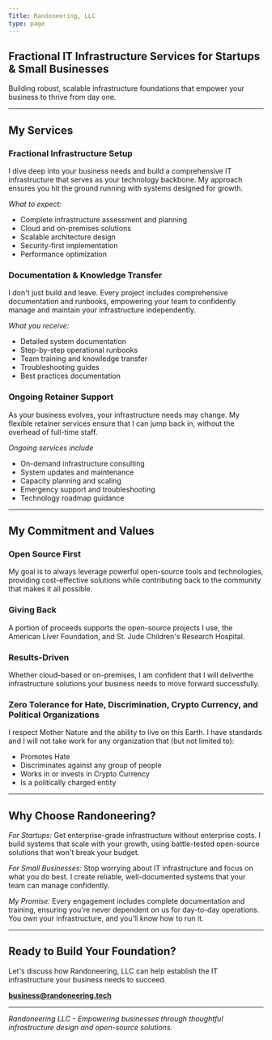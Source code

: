 ```yaml
---
Title: Randoneering, LLC
type: page
---
```


## Fractional IT Infrastructure Services for Startups & Small Businesses

Building robust, scalable infrastructure foundations that empower your business to thrive from day one.

---

## My Services

### Fractional Infrastructure Setup

I dive deep into your business needs and build a comprehensive IT infrastructure that serves as your technology backbone. My approach ensures you hit the ground running with systems designed for growth.

*What to expect:*
- Complete infrastructure assessment and planning
- Cloud and on-premises solutions
- Scalable architecture design
- Security-first implementation
- Performance optimization

### Documentation & Knowledge Transfer

I don't just build and leave. Every project includes comprehensive documentation and runbooks, empowering your team to confidently manage and maintain your infrastructure independently.

*What you receive:*
- Detailed system documentation
- Step-by-step operational runbooks
- Team training and knowledge transfer
- Troubleshooting guides
- Best practices documentation

### Ongoing Retainer Support

As your business evolves, your infrastructure needs may change. My flexible retainer services ensure that I can jump back in, without the overhead of full-time staff.

*Ongoing services include*
- On-demand infrastructure consulting
- System updates and maintenance
- Capacity planning and scaling
- Emergency support and troubleshooting
- Technology roadmap guidance

---

## My Commitment and Values

### Open Source First
My goal is to always leverage powerful open-source tools and technologies, providing cost-effective solutions while contributing back to the community that makes it all possible.

### Giving Back
A portion of proceeds supports the open-source projects I use, the American Liver Foundation, and St. Jude Children's Research Hospital.

### Results-Driven
Whether cloud-based or on-premises, I am confident that I will deliverthe infrastructure solutions your business needs to move forward successfully.

### Zero Tolerance for Hate, Discrimination, Crypto Currency, and Political Organizations

I respect Mother Nature and the ability to live on this Earth. I have standards and I will not take work for any organization that (but not limited to):

  - Promotes Hate
  - Discriminates against any group of people
  - Works in or invests in Crypto Currency
  - Is a politically charged entity

---

## Why Choose Randoneering?

*For Startups:* Get enterprise-grade infrastructure without enterprise costs. I build systems that scale with your growth, using battle-tested open-source solutions that won't break your budget.

*For Small Businesses:* Stop worrying about IT infrastructure and focus on what you do best. I create reliable, well-documented systems that your team can manage confidently.

*My Promise:* Every engagement includes complete documentation and training, ensuring you're never dependent on us for day-to-day operations. You own your infrastructure, and you'll know how to run it.

---

## Ready to Build Your Foundation?

Let's discuss how Randoneering, LLC can help establish the IT infrastructure your business needs to succeed.

**business@randoneering.tech**

---

*Randoneering LLC - Empowering businesses through thoughtful infrastructure design and open-source solutions.*
